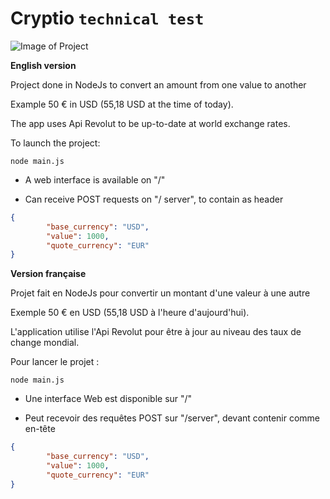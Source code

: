# Cryptio `technical test`

![Image of Project](https://www.zupimages.net/up/19/36/g2n7.jpg)

**English version**

Project done in NodeJs to convert an amount from one value to another

Example 50 € in USD (55,18 USD at the time of today).

The app uses Api Revolut to be up-to-date at world exchange rates.

To launch the project:
```
node main.js
```
- A web interface is available on "/"

- Can receive POST requests on "/ server", to contain as header


```json
{
        "base_currency": "USD",
        "value": 1000,
        "quote_currency": "EUR"
}
```




**Version française**

Projet fait en NodeJs pour convertir un montant d'une valeur à une autre

Exemple 50 € en USD (55,18 USD à l'heure d'aujourd'hui).

L'application utilise l'Api Revolut pour être à jour au niveau des taux de change mondial.

Pour lancer le projet :
```
node main.js
```
- Une interface Web est disponible sur "/"

- Peut recevoir des requêtes POST sur "/server", devant contenir comme en-tête

```json
{
        "base_currency": "USD",
        "value": 1000,
        "quote_currency": "EUR"
}
```
